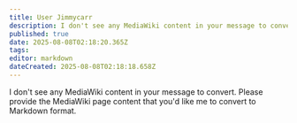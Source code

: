 ```yaml
---
title: User Jimmycarr
description: I don't see any MediaWiki content in your message to convert. Please provide the MediaWiki page content that you'd like me to convert to Markdown format.
published: true
date: 2025-08-08T02:18:20.365Z
tags: 
editor: markdown
dateCreated: 2025-08-08T02:18:18.658Z
---
```


I don't see any MediaWiki content in your message to convert. Please provide the MediaWiki page content that you'd like me to convert to Markdown format.